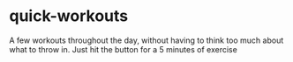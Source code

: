 # quick-workouts
A few workouts throughout the day, without having to think too much about what to throw in.  Just hit the button for a 5 minutes of exercise
